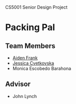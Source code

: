CS5001 Senior Design Project 

# Packing Pal

## Team Members

- [Aiden Frank](https://www.linkedin.com/in/aiden-frank/)
- [Jessica Cvetkovska](https://www.linkedin.com/in/jessicacvetkovska/)
- Monica Escobedo Barahona

## Advisor

- John Lynch
